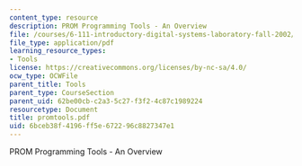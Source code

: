 ```yaml
---
content_type: resource
description: PROM Programming Tools - An Overview
file: /courses/6-111-introductory-digital-systems-laboratory-fall-2002/6bceb38f4196ff5e672296c8827347e1_promtools.pdf
file_type: application/pdf
learning_resource_types:
- Tools
license: https://creativecommons.org/licenses/by-nc-sa/4.0/
ocw_type: OCWFile
parent_title: Tools
parent_type: CourseSection
parent_uid: 62be00cb-c2a3-5c27-f3f2-4c87c1989224
resourcetype: Document
title: promtools.pdf
uid: 6bceb38f-4196-ff5e-6722-96c8827347e1
---
```

PROM Programming Tools - An Overview